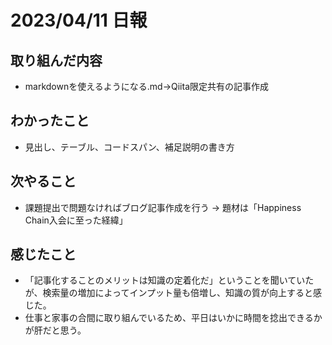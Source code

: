 # 2023/04/11 日報

## 取り組んだ内容
 - markdownを使えるようになる.md→Qiita限定共有の記事作成
## わかったこと
 - 見出し、テーブル、コードスパン、補足説明の書き方
## 次やること
 - 課題提出で問題なければブログ記事作成を行う → 題材は「Happiness Chain入会に至った経緯」
## 感じたこと
 - 「記事化することのメリットは知識の定着化だ」ということを聞いていたが、検索量の増加によってインプット量も倍増し、知識の質が向上すると感じた。
 - 仕事と家事の合間に取り組んでいるため、平日はいかに時間を捻出できるかが肝だと思う。
